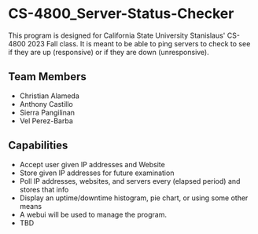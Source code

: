 # CS-4800_Server-Status-Checker
This program is designed for California State University Stanislaus' CS-4800 2023 Fall class. It is meant to be able to ping servers to check to see if they are up (responsive) or if they are down (unresponsive).

## Team Members
- Christian Alameda
- Anthony Castillo
- Sierra Pangilinan
- Vel Perez-Barba

## Capabilities
- Accept user given IP addresses and Website
- Store given IP addresses for future examination
- Poll IP addresses, websites, and servers every (elapsed period) and stores that info
- Display an uptime/downtime histogram, pie chart, or using some other means
- A webui will be used to manage the program.
- TBD
